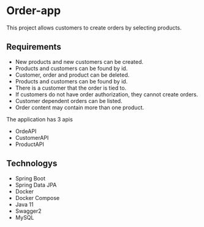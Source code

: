 # Order-app
This project allows customers to create orders by selecting products.

## Requirements
- New products and new customers can be created.
- Products and customers can be found by id.
- Customer, order and product can be deleted.
- Products and customers can be found by id.
- There is a customer that the order is tied to.
- If customers do not have order authorization, they cannot create orders. 
- Customer dependent orders can be listed.
- Order content may contain more than one product.

The application has 3 apis
- OrdeAPI
- CustomerAPI
- ProductAPI

## Technologys

- Spring Boot
- Spring Data JPA
- Docker 
- Docker Compose
- Java 11
- Swagger2
- MySQL
